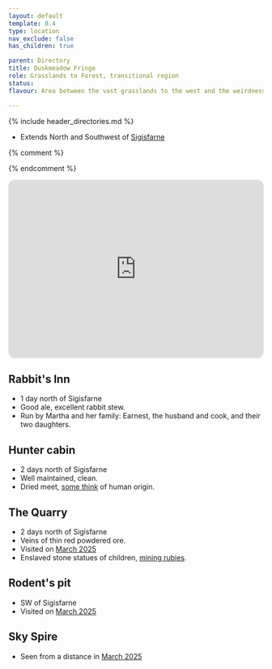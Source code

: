 ```yaml
---
layout: default
template: 0.4
type: location
nav_exclude: false
has_children: true

parent: Directory
title: Duskmeadow Fringe
role: Grasslands to Forest, transitional region
status: 
flavour: Area between the vast grasslands to the west and the weirdness of the eastern forest. Home to a Skeleton Giant, poisonous Aveva spores & pumas.

---
```


{% include header_directories.md %}

- Extends North and Southwest of [Sigisfarne](../Sigisfarne/index.md)

{% comment %} 

{% endcomment %} 

<iframe style="border-radius:12px" src="https://petracoding.github.io/pinterest/board.html?link=estevaoseco/unsettled/duskmeadowfringe/&hideHeader=1&hideFooter=1&transparent=1" width="100%" height="352" style="color-scheme: site" frameBorder="0" allowfullscreen=""></iframe>

## Rabbit's Inn

- 1 day north of Sigisfarne
- Good ale, excellent rabbit stew.
- Run by Martha and her family: Earnest, the husband and cook, and their two daughters.

## Hunter cabin

- 2 days north of Sigisfarne
- Well maintained, clean.
- Dried meet, [some think](../../campaigns/Book_01/ep_005.md) of human origin.

## The Quarry

- 2 days north of Sigisfarne
- Veins of thin red powdered ore.
- Visited on [March 2025](../../campaigns/Book_01/ep_002.md)
- Enslaved stone statues of children, [mining rubies](../../campaigns/Book_01/ep_005.md).

## Rodent's pit

- SW of Sigisfarne
- Visited on [March 2025](../../campaigns/Book_01/ep_004.md)

## Sky Spire

- Seen from a distance in [March 2025](../../campaigns/Book_01/ep_005.md)
